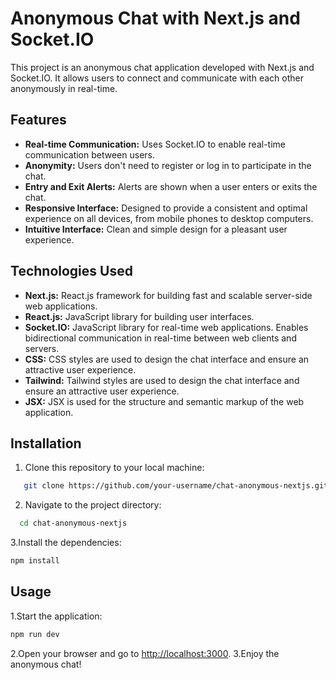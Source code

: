 # Anonymous Chat with Next.js and Socket.IO

This project is an anonymous chat application developed with Next.js and Socket.IO. It allows users to connect and communicate with each other anonymously in real-time.

## Features

- **Real-time Communication:** Uses Socket.IO to enable real-time communication between users.
- **Anonymity:** Users don't need to register or log in to participate in the chat.
- **Entry and Exit Alerts:** Alerts are shown when a user enters or exits the chat.
- **Responsive Interface:** Designed to provide a consistent and optimal experience on all devices, from mobile phones to desktop computers.
- **Intuitive Interface:** Clean and simple design for a pleasant user experience.

## Technologies Used

- **Next.js:** React.js framework for building fast and scalable server-side web applications.
- **React.js:** JavaScript library for building user interfaces.
- **Socket.IO:** JavaScript library for real-time web applications. Enables bidirectional communication in real-time between web clients and servers.
- **CSS:** CSS styles are used to design the chat interface and ensure an attractive user experience.
- **Tailwind:** Tailwind styles are used to design the chat interface and ensure an attractive user experience.
- **JSX:** JSX is used for the structure and semantic markup of the web application.

## Installation

1. Clone this repository to your local machine:

```bash
   git clone https://github.com/your-username/chat-anonymous-nextjs.git
```
2. Navigate to the project directory:
```bash
  cd chat-anonymous-nextjs
```
3.Install the dependencies:
   ```bash
  npm install
```

## Usage

1.Start the application:
```bash
npm run dev
```
2.Open your browser and go to [http://localhost:3000](http://localhost:3000).
3.Enjoy the anonymous chat!
